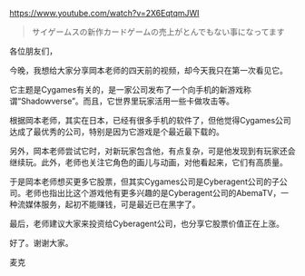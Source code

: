 https://www.youtube.com/watch?v=2X6EqtqmJWI

> サイゲームスの新作カードゲームの売上がとんでもない事になってます

各位朋友们，

今晚，我想给大家分享岡本老师的四天前的视频，却今天我只在第一次看见它。

它主题是Cygames有关的，是一家公司发布了一个向手机的新游戏称谓“Shadowverse”。而且，它世界里玩家活用一些卡做攻击等。

根据岡本老师，其实在日本，已经有很多手机的软件了，但他觉得Cygames公司达成了最优秀的公司，特别是因为它游戏是个最近最下载的。

另外，岡本老师尝试它时，对新玩家包含他，有点复杂，可是他发现到有玩家还会继续玩。此外，老师也关注它角色的画儿与动画，对他看起来，它们有高质量。

于是岡本老师想买更多它股票，但其实Cygames公司是Cyberagent公司的子公司。老师也指出比这个游戏他有更多兴趣的是Cyberagent公司的AbemaTV，一种流媒体服务，起初不能赚钱，可是最近已在黑字了。

最后，老师建议大家来投资给Cyberagent公司，也分享它股票价值正在上涨。

好了。谢谢大家。

麦克
